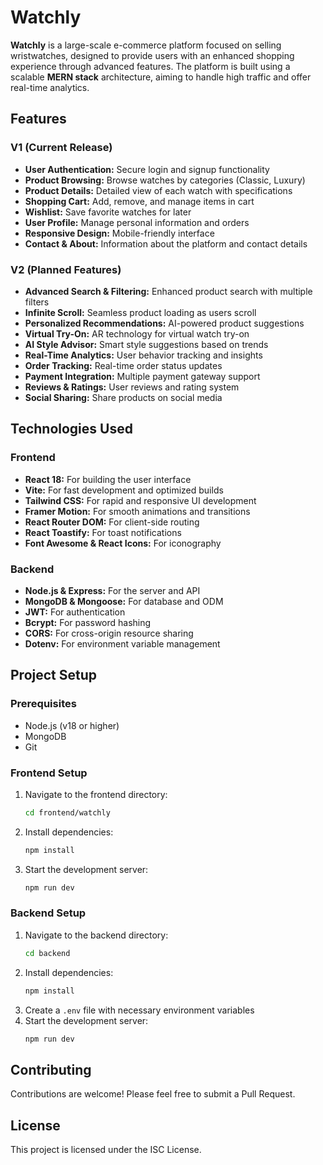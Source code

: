 # Watchly

**Watchly** is a large-scale e-commerce platform focused on selling wristwatches, designed to provide users with an enhanced shopping experience through advanced features. The platform is built using a scalable **MERN stack** architecture, aiming to handle high traffic and offer real-time analytics.

## Features

### V1 (Current Release)
- **User Authentication:** Secure login and signup functionality
- **Product Browsing:** Browse watches by categories (Classic, Luxury)
- **Product Details:** Detailed view of each watch with specifications
- **Shopping Cart:** Add, remove, and manage items in cart
- **Wishlist:** Save favorite watches for later
- **User Profile:** Manage personal information and orders
- **Responsive Design:** Mobile-friendly interface
- **Contact & About:** Information about the platform and contact details

### V2 (Planned Features)
- **Advanced Search & Filtering:** Enhanced product search with multiple filters
- **Infinite Scroll:** Seamless product loading as users scroll
- **Personalized Recommendations:** AI-powered product suggestions
- **Virtual Try-On:** AR technology for virtual watch try-on
- **AI Style Advisor:** Smart style suggestions based on trends
- **Real-Time Analytics:** User behavior tracking and insights
- **Order Tracking:** Real-time order status updates
- **Payment Integration:** Multiple payment gateway support
- **Reviews & Ratings:** User reviews and rating system
- **Social Sharing:** Share products on social media

## Technologies Used

### Frontend
- **React 18:** For building the user interface
- **Vite:** For fast development and optimized builds
- **Tailwind CSS:** For rapid and responsive UI development
- **Framer Motion:** For smooth animations and transitions
- **React Router DOM:** For client-side routing
- **React Toastify:** For toast notifications
- **Font Awesome & React Icons:** For iconography

### Backend
- **Node.js & Express:** For the server and API
- **MongoDB & Mongoose:** For database and ODM
- **JWT:** For authentication
- **Bcrypt:** For password hashing
- **CORS:** For cross-origin resource sharing
- **Dotenv:** For environment variable management

## Project Setup

### Prerequisites
- Node.js (v18 or higher)
- MongoDB
- Git

### Frontend Setup
1. Navigate to the frontend directory:
   ```bash
   cd frontend/watchly
   ```
2. Install dependencies:
   ```bash
   npm install
   ```
3. Start the development server:
   ```bash
   npm run dev
   ```

### Backend Setup
1. Navigate to the backend directory:
   ```bash
   cd backend
   ```
2. Install dependencies:
   ```bash
   npm install
   ```
3. Create a `.env` file with necessary environment variables
4. Start the development server:
   ```bash
   npm run dev
   ```

## Contributing

Contributions are welcome! Please feel free to submit a Pull Request.

## License

This project is licensed under the ISC License.
